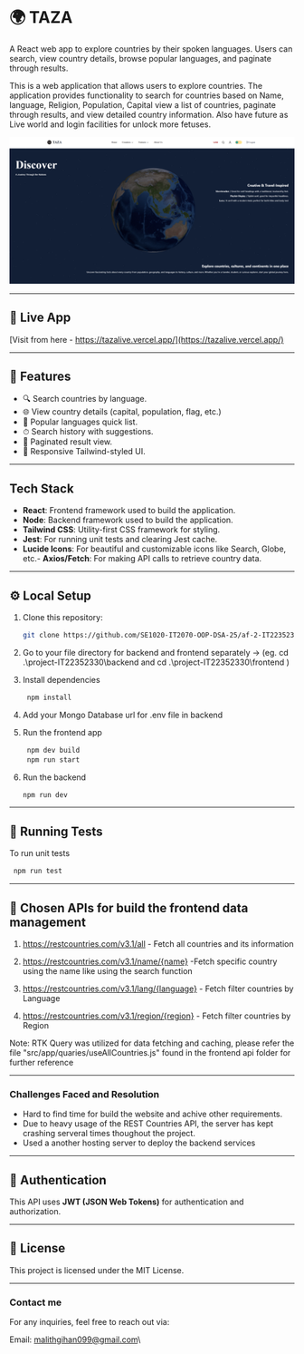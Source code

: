 # 🌍 TAZA

A React web app to explore countries by their spoken languages. Users can search, view country details, browse popular languages, and paginate through results.

This is a web application that allows users to explore countries. The application provides functionality to search for countries based on Name, language, Religion, Population, Capital view a list of countries, paginate through results, and view detailed country information. Also have future as Live world and login facilities for unlock more fetuses.

![Home Screen](./frontend/src/assets/Screenshot%202025-05-03%20195721.png)

---

## 🔗 Live App

[Visit from here - https://tazalive.vercel.app/](https://tazalive.vercel.app/)

---

## 🚀 Features

- 🔍 Search countries by language.
- 🌐 View country details (capital, population, flag, etc.)
- 📜 Popular languages quick list.
- ⏱ Search history with suggestions.
- 📄 Paginated result view.
- 🎨 Responsive Tailwind-styled UI.

---

## Tech Stack

- **React**: Frontend framework used to build the application.
- **Node**: Backend framework used to build the application.
- **Tailwind CSS**: Utility-first CSS framework for styling.
- **Jest**: For running unit tests and clearing Jest cache.
- **Lucide Icons**: For beautiful and customizable icons like Search, Globe, etc.- **Axios/Fetch**: For making API calls to retrieve country data.

---

## ⚙️ Local Setup

1. Clone this repository:

   ```bash
   git clone https://github.com/SE1020-IT2070-OOP-DSA-25/af-2-IT22352330.git
   ```
3. Go to your file directory for backend and frontend separately ->  (eg. cd .\project-IT22352330\backend and cd .\project-IT22352330\frontend )

2. Install dependencies
   
   ```bash
    npm install
   ```
   
3. Add your Mongo Database url for .env file in backend

4. Run the frontend app
   
   ```bash
    npm dev build 
    npm run start
   ```

5. Run the backend
   
    ```bash
    npm run dev
   ```
---

## 🧪 Running Tests

To run unit tests 

 ```bash
  npm run test
 ```
---

## 🎯 Chosen APIs for build the frontend data management

1.  https://restcountries.com/v3.1/all - Fetch all countries and its information

2.  https://restcountries.com/v3.1/name/{name} -Fetch specific country using the name like using the search function

3.  https://restcountries.com/v3.1/lang/{language} - Fetch filter countries by Language

4.  https://restcountries.com/v3.1/region/{region} - Fetch filter countries by Region

Note: RTK Query was utilized for data fetching and caching, please refer the file "src/app/quaries/useAllCountries.js" found in the frontend api folder for further reference

---

### Challenges Faced and Resolution

- Hard to find time for build the website and achive other requirements.
- Due to heavy usage of the REST Countries API, the server has kept crashing serveral times thoughout the project.
- Used a another hosting server to deploy the backend services 

---

## 🔑 Authentication

This API uses **JWT (JSON Web Tokens)** for authentication and authorization.

---

## 🪪 License

This project is licensed under the MIT License.

---

### Contact me
 
For any inquiries, feel free to reach out via:

Email: malithgihan099@gmail.com\


